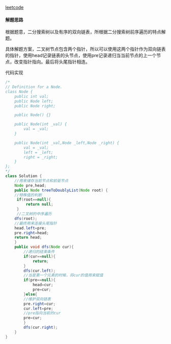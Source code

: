 [leetcode](https://leetcode-cn.com/problems/er-cha-sou-suo-shu-yu-shuang-xiang-lian-biao-lcof/)

#### 解题思路

根据题意，二分搜索树以及有序的双向链表，所根据二分搜索树前序遍历的特点解题。

具体解题方案，二叉树节点包含两个指针，所以可以使用这两个指针作为双向链表的指针，使用head记录链表的头节点，使用pre记录递归当当前节点的上一个节点，改变指针指向。最后将头尾指针相连。

代码实现

```java
/*
// Definition for a Node.
class Node {
    public int val;
    public Node left;
    public Node right;

    public Node() {}

    public Node(int _val) {
        val = _val;
    }

    public Node(int _val,Node _left,Node _right) {
        val = _val;
        left = _left;
        right = _right;
    }
};
*/
class Solution {
    //用来储存当前节点和前驱节点
    Node pre,head;
    public Node treeToDoublyList(Node root) {
    //特殊值的判断
     if(root==null){
         return null;
     }
     //二叉树的中序遍历
    dfs(root);
    //最终用来连接头尾指针
    head.left=pre;
    pre.right=head;
    return head;
    }
    public void dfs(Node cur){
        //递归的结束条件
        if(cur==null){
            return;
        }
        dfs(cur.left);
        //当是第一个元素的时候，将cur的值用来赋值
        if(pre==null){
            head=cur;
            pre=cur;
        }else{
        //维护双向链表
        pre.right=cur;
        cur.left=pre;
        //pre指向当前的cur
        pre=cur;
        }
        dfs(cur.right);
    }
}
```


